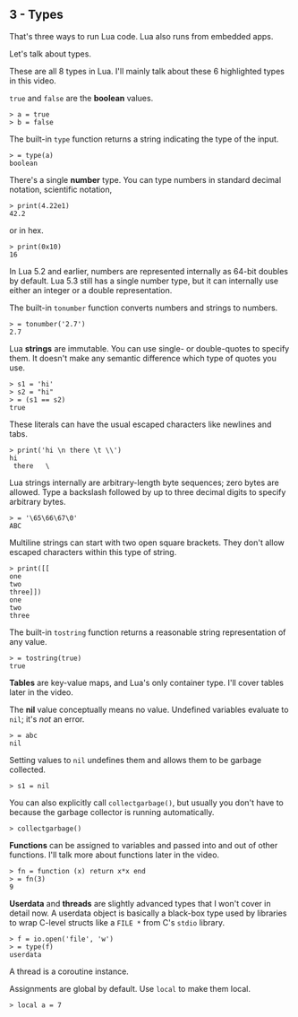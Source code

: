 ## 3 - Types

That's three ways to run Lua code.
Lua also runs from embedded apps.

Let's talk about types.

These are all 8 types in Lua.
I'll mainly talk about these 6 highlighted types in this video.

`true` and `false` are the **boolean** values.

    > a = true
    > b = false

The built-in `type` function returns a string indicating the type of the input.

    > = type(a)
    boolean

There's a single **number** type.
You can type numbers in standard decimal notation, scientific notation,

    > print(4.22e1)
    42.2

or in hex.

    > print(0x10)
    16

In Lua 5.2 and earlier, numbers are represented internally as 64-bit doubles
by default. Lua 5.3 still has a single number type, but it can internally use
either an integer or a double representation.

The built-in `tonumber` function converts numbers and strings to numbers.

    > = tonumber('2.7')
    2.7

Lua **strings** are immutable. You can use single- or double-quotes to specify
them. It doesn't make any semantic difference which type of quotes you use.

    > s1 = 'hi'
    > s2 = "hi"
    > = (s1 == s2)
    true

These literals can have the usual escaped characters like newlines and tabs.

    > print('hi \n there \t \\')
    hi
     there   \

Lua strings internally are arbitrary-length byte sequences; zero bytes are allowed.
Type a backslash followed by up to three decimal digits to specify arbitrary bytes.

    > = '\65\66\67\0'
    ABC

Multiline strings can start with two open square brackets. They don't allow
escaped characters within this type of string.

    > print([[
    one
    two
    three]])
    one
    two
    three

The built-in `tostring` function returns a reasonable
string representation of any value.

    > = tostring(true)
    true

**Tables** are key-value maps, and Lua's only container type.
I'll cover tables later in the video.

The **nil** value conceptually means no value.
Undefined variables evaluate to `nil`; it's *not* an error.

    > = abc
    nil

Setting values to `nil`
undefines them and allows them to be
garbage collected.

    > s1 = nil

You can also explicitly call `collectgarbage()`, but usually you
don't have to because the garbage collector is running automatically.

    > collectgarbage()

**Functions** can be assigned to variables and passed into and out of
other functions. I'll talk more about functions later in the video.

    > fn = function (x) return x*x end
    > = fn(3)
    9

**Userdata** and **threads** are slightly advanced types that
I won't cover in detail now.
A userdata object is basically a black-box type used by libraries
to wrap C-level structs like a `FILE *` from C's `stdio` library.

    > f = io.open('file', 'w')
    > = type(f)
    userdata

A thread is a coroutine instance.

Assignments are global by default.
Use `local` to make them local.

    > local a = 7

